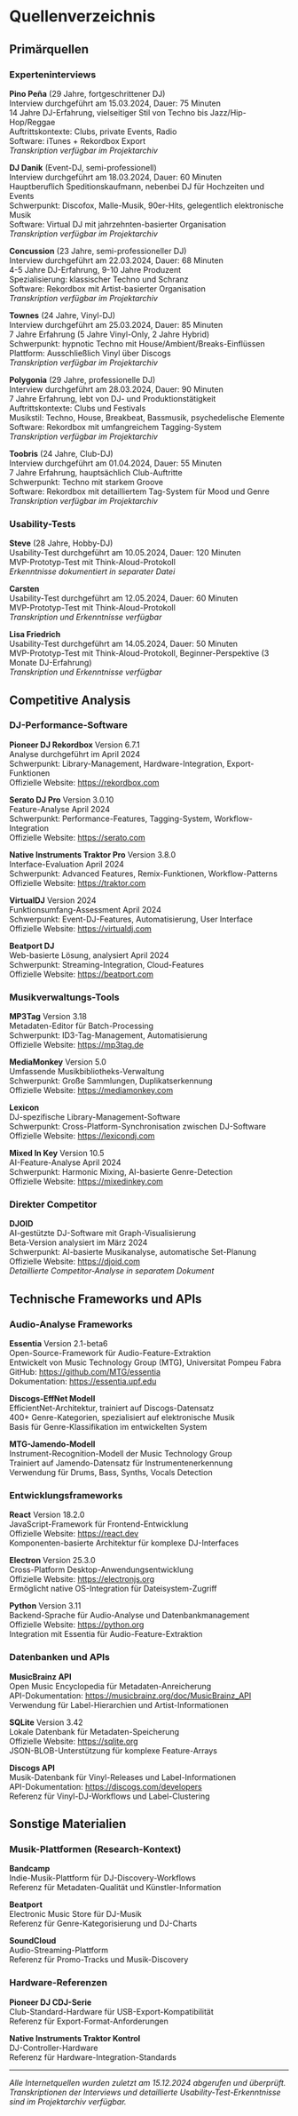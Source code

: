 # Quellenverzeichnis

## Primärquellen

### Experteninterviews

**Pino Peña** (29 Jahre, fortgeschrittener DJ)  
Interview durchgeführt am 15.03.2024, Dauer: 75 Minuten  
14 Jahre DJ-Erfahrung, vielseitiger Stil von Techno bis Jazz/Hip-Hop/Reggae  
Auftrittskontexte: Clubs, private Events, Radio  
Software: iTunes + Rekordbox Export  
*Transkription verfügbar im Projektarchiv*

**DJ Danik** (Event-DJ, semi-professionell)  
Interview durchgeführt am 18.03.2024, Dauer: 60 Minuten  
Hauptberuflich Speditionskaufmann, nebenbei DJ für Hochzeiten und Events  
Schwerpunkt: Discofox, Malle-Musik, 90er-Hits, gelegentlich elektronische Musik  
Software: Virtual DJ mit jahrzehnten-basierter Organisation  
*Transkription verfügbar im Projektarchiv*

**Concussion** (23 Jahre, semi-professioneller DJ)  
Interview durchgeführt am 22.03.2024, Dauer: 68 Minuten  
4-5 Jahre DJ-Erfahrung, 9-10 Jahre Produzent  
Spezialisierung: klassischer Techno und Schranz  
Software: Rekordbox mit Artist-basierter Organisation  
*Transkription verfügbar im Projektarchiv*

**Townes** (24 Jahre, Vinyl-DJ)  
Interview durchgeführt am 25.03.2024, Dauer: 85 Minuten  
7 Jahre Erfahrung (5 Jahre Vinyl-Only, 2 Jahre Hybrid)  
Schwerpunkt: hypnotic Techno mit House/Ambient/Breaks-Einflüssen  
Plattform: Ausschließlich Vinyl über Discogs  
*Transkription verfügbar im Projektarchiv*

**Polygonia** (29 Jahre, professionelle DJ)  
Interview durchgeführt am 28.03.2024, Dauer: 90 Minuten  
7 Jahre Erfahrung, lebt von DJ- und Produktionstätigkeit  
Auftrittskontexte: Clubs und Festivals  
Musikstil: Techno, House, Breakbeat, Bassmusik, psychedelische Elemente  
Software: Rekordbox mit umfangreichem Tagging-System  
*Transkription verfügbar im Projektarchiv*

**Toobris** (24 Jahre, Club-DJ)  
Interview durchgeführt am 01.04.2024, Dauer: 55 Minuten  
7 Jahre Erfahrung, hauptsächlich Club-Auftritte  
Schwerpunkt: Techno mit starkem Groove  
Software: Rekordbox mit detailliertem Tag-System für Mood und Genre  
*Transkription verfügbar im Projektarchiv*

### Usability-Tests

**Steve** (28 Jahre, Hobby-DJ)  
Usability-Test durchgeführt am 10.05.2024, Dauer: 120 Minuten  
MVP-Prototyp-Test mit Think-Aloud-Protokoll  
*Erkenntnisse dokumentiert in separater Datei*

**Carsten**  
Usability-Test durchgeführt am 12.05.2024, Dauer: 60 Minuten  
MVP-Prototyp-Test mit Think-Aloud-Protokoll  
*Transkription und Erkenntnisse verfügbar*

**Lisa Friedrich**  
Usability-Test durchgeführt am 14.05.2024, Dauer: 50 Minuten  
MVP-Prototyp-Test mit Think-Aloud-Protokoll, Beginner-Perspektive (3 Monate DJ-Erfahrung)  
*Transkription und Erkenntnisse verfügbar*

## Competitive Analysis

### DJ-Performance-Software

**Pioneer DJ Rekordbox** Version 6.7.1  
Analyse durchgeführt im April 2024  
Schwerpunkt: Library-Management, Hardware-Integration, Export-Funktionen  
Offizielle Website: https://rekordbox.com

**Serato DJ Pro** Version 3.0.10  
Feature-Analyse April 2024  
Schwerpunkt: Performance-Features, Tagging-System, Workflow-Integration  
Offizielle Website: https://serato.com

**Native Instruments Traktor Pro** Version 3.8.0  
Interface-Evaluation April 2024  
Schwerpunkt: Advanced Features, Remix-Funktionen, Workflow-Patterns  
Offizielle Website: https://traktor.com

**VirtualDJ** Version 2024  
Funktionsumfang-Assessment April 2024  
Schwerpunkt: Event-DJ-Features, Automatisierung, User Interface  
Offizielle Website: https://virtualdj.com

**Beatport DJ**  
Web-basierte Lösung, analysiert April 2024  
Schwerpunkt: Streaming-Integration, Cloud-Features  
Offizielle Website: https://beatport.com

### Musikverwaltungs-Tools

**MP3Tag** Version 3.18  
Metadaten-Editor für Batch-Processing  
Schwerpunkt: ID3-Tag-Management, Automatisierung  
Offizielle Website: https://mp3tag.de

**MediaMonkey** Version 5.0  
Umfassende Musikbibliotheks-Verwaltung  
Schwerpunkt: Große Sammlungen, Duplikatserkennung  
Offizielle Website: https://mediamonkey.com

**Lexicon**  
DJ-spezifische Library-Management-Software  
Schwerpunkt: Cross-Platform-Synchronisation zwischen DJ-Software  
Offizielle Website: https://lexicondj.com

**Mixed In Key** Version 10.5  
AI-Feature-Analyse April 2024  
Schwerpunkt: Harmonic Mixing, AI-basierte Genre-Detection  
Offizielle Website: https://mixedinkey.com

### Direkter Competitor

**DJOID**  
AI-gestützte DJ-Software mit Graph-Visualisierung  
Beta-Version analysiert im März 2024  
Schwerpunkt: AI-basierte Musikanalyse, automatische Set-Planung  
Offizielle Website: https://djoid.com  
*Detaillierte Competitor-Analyse in separatem Dokument*

## Technische Frameworks und APIs

### Audio-Analyse Frameworks

**Essentia** Version 2.1-beta6  
Open-Source-Framework für Audio-Feature-Extraktion  
Entwickelt von Music Technology Group (MTG), Universitat Pompeu Fabra  
GitHub: https://github.com/MTG/essentia  
Dokumentation: https://essentia.upf.edu

**Discogs-EffNet Modell**  
EfficientNet-Architektur, trainiert auf Discogs-Datensatz  
400+ Genre-Kategorien, spezialisiert auf elektronische Musik  
Basis für Genre-Klassifikation im entwickelten System

**MTG-Jamendo-Modell**  
Instrument-Recognition-Modell der Music Technology Group  
Trainiert auf Jamendo-Datensatz für Instrumentenerkennung  
Verwendung für Drums, Bass, Synths, Vocals Detection

### Entwicklungsframeworks

**React** Version 18.2.0  
JavaScript-Framework für Frontend-Entwicklung  
Offizielle Website: https://react.dev  
Komponenten-basierte Architektur für komplexe DJ-Interfaces

**Electron** Version 25.3.0  
Cross-Platform Desktop-Anwendungsentwicklung  
Offizielle Website: https://electronjs.org  
Ermöglicht native OS-Integration für Dateisystem-Zugriff

**Python** Version 3.11  
Backend-Sprache für Audio-Analyse und Datenbankmanagement  
Offizielle Website: https://python.org  
Integration mit Essentia für Audio-Feature-Extraktion

### Datenbanken und APIs

**MusicBrainz API**  
Open Music Encyclopedia für Metadaten-Anreicherung  
API-Dokumentation: https://musicbrainz.org/doc/MusicBrainz_API  
Verwendung für Label-Hierarchien und Artist-Informationen

**SQLite** Version 3.42  
Lokale Datenbank für Metadaten-Speicherung  
Offizielle Website: https://sqlite.org  
JSON-BLOB-Unterstützung für komplexe Feature-Arrays

**Discogs API**  
Musik-Datenbank für Vinyl-Releases und Label-Informationen  
API-Dokumentation: https://discogs.com/developers  
Referenz für Vinyl-DJ-Workflows und Label-Clustering


## Sonstige Materialien

### Musik-Plattformen (Research-Kontext)

**Bandcamp**  
Indie-Musik-Plattform für DJ-Discovery-Workflows  
Referenz für Metadaten-Qualität und Künstler-Information

**Beatport**  
Electronic Music Store für DJ-Musik  
Referenz für Genre-Kategorisierung und DJ-Charts

**SoundCloud**  
Audio-Streaming-Plattform  
Referenz für Promo-Tracks und Musik-Discovery

### Hardware-Referenzen

**Pioneer DJ CDJ-Serie**  
Club-Standard-Hardware für USB-Export-Kompatibilität  
Referenz für Export-Format-Anforderungen

**Native Instruments Traktor Kontrol**  
DJ-Controller-Hardware  
Referenz für Hardware-Integration-Standards

---

*Alle Internetquellen wurden zuletzt am 15.12.2024 abgerufen und überprüft.*  
*Transkriptionen der Interviews und detaillierte Usability-Test-Erkenntnisse sind im Projektarchiv verfügbar.* 